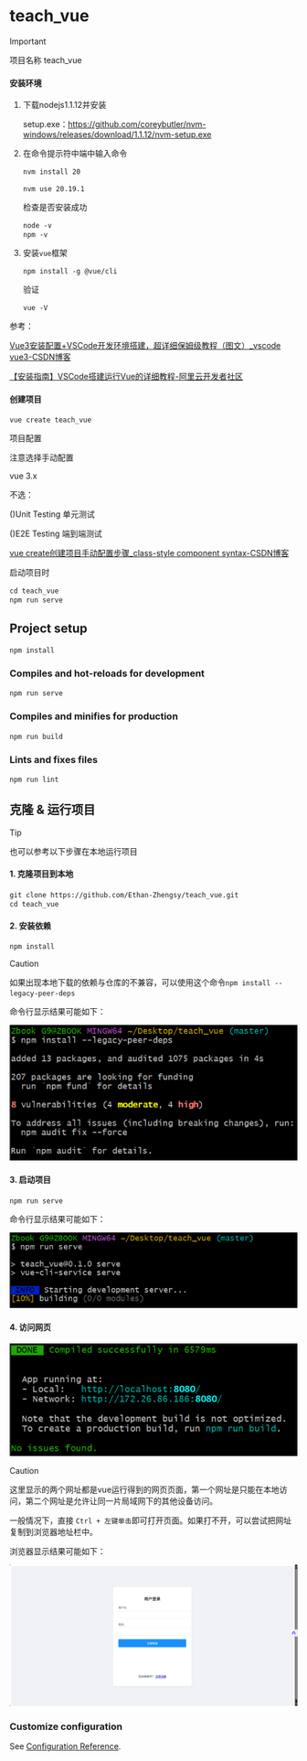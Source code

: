 # teach_vue



> [!IMPORTANT]
>
> 项目名称 teach_vue

#### 安装环境

1. 下载nodejs1.1.12并安装

    setup.exe：https://github.com/coreybutler/nvm-windows/releases/download/1.1.12/nvm-setup.exe

2. 在命令提示符中端中输入命令

    ```shell
    nvm install 20
    ```

    ```shell
    nvm use 20.19.1
    ```

    检查是否安装成功

    ```shell
    node -v
    npm -v
    ```

3. 安装`vue`框架

    ```shell
    npm install -g @vue/cli
    ```

    验证

    ```shell
    vue -V
    ```

参考：

[Vue3安装配置+VSCode开发环境搭建，超详细保姆级教程（图文）_vscode vue3-CSDN博客](https://blog.csdn.net/s_naughty/article/details/144981486)

[【安装指南】VSCode搭建运行Vue的详细教程-阿里云开发者社区](https://developer.aliyun.com/article/1433440)

#### 创建项目

```shell
vue create teach_vue
```

项目配置

注意选择手动配置

vue 3.x

不选：

()Unit Testing 单元测试

()E2E Testing 端到端测试

[vue create创建项目手动配置步骤_class-style component syntax-CSDN博客](https://blog.csdn.net/weixin_45032067/article/details/126356391)


启动项目时

```
cd teach_vue
npm run serve
```



## Project setup
```
npm install
```


### Compiles and hot-reloads for development
```
npm run serve
```

### Compiles and minifies for production
```
npm run build
```

### Lints and fixes files
```
npm run lint
```

## 克隆 & 运行项目

> [!TIP] 
>
> 也可以参考以下步骤在本地运行项目


#### 1. 克隆项目到本地

```
git clone https://github.com/Ethan-Zhengsy/teach_vue.git
cd teach_vue
```
#### 2. 安装依赖

```
npm install
```

> [!CAUTION]
>
> 如果出现本地下载的依赖与仓库的不兼容，可以使用这个命令`npm install --legacy-peer-deps`

命令行显示结果可能如下：

![npm_install_show](./image/npm_install_show.png)

#### 3. 启动项目

```
npm run serve
```

命令行显示结果可能如下：

![npm_run_serve_show](./image/npm_run_serve_show.png)

#### 4. 访问网页 

![vue_run_show](./image/vue_run_show.png)

> [!CAUTION]
>
> 这里显示的两个网址都是vue运行得到的网页页面，第一个网址是只能在本地访问，第二个网址是允许让同一片局域网下的其他设备访问。
> 
> 一般情况下，直接 `Ctrl + 左键单击`即可打开页面。如果打不开，可以尝试把网址复制到浏览器地址栏中。

浏览器显示结果可能如下：

![webpage_show](./image/webpage_show.png)

### Customize configuration
See [Configuration Reference](https://cli.vuejs.org/config/).

